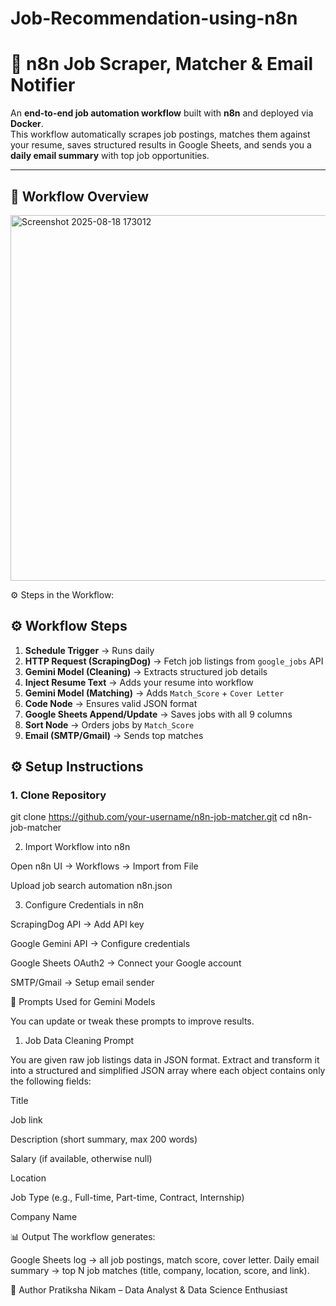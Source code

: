 # Job-Recommendation-using-n8n

# 🚀 n8n Job Scraper, Matcher & Email Notifier  

An **end-to-end job automation workflow** built with **n8n** and deployed via **Docker**.  
This workflow automatically scrapes job postings, matches them against your resume, saves structured results in Google Sheets, and sends you a **daily email summary** with top job opportunities.  

---
## 📌 Workflow Overview 

<img width="1350" height="585" alt="Screenshot 2025-08-18 173012" src="https://github.com/user-attachments/assets/a7884bb4-746d-4912-a93e-db578398868d" />

⚙️ Steps in the Workflow:
## ⚙️ Workflow Steps  

1. **Schedule Trigger** → Runs daily  
2. **HTTP Request (ScrapingDog)** → Fetch job listings from `google_jobs` API  
3. **Gemini Model (Cleaning)** → Extracts structured job details  
4. **Inject Resume Text** → Adds your resume into workflow  
5. **Gemini Model (Matching)** → Adds `Match_Score` + `Cover Letter`  
6. **Code Node** → Ensures valid JSON format  
7. **Google Sheets Append/Update** → Saves jobs with all 9 columns  
8. **Sort Node** → Orders jobs by `Match_Score`  
9. **Email (SMTP/Gmail)** → Sends top matches

## ⚙️ Setup Instructions  

### 1. Clone Repository  
git clone https://github.com/your-username/n8n-job-matcher.git
cd n8n-job-matcher

2. Import Workflow into n8n

Open n8n UI → Workflows → Import from File

Upload job search automation n8n.json

3. Configure Credentials in n8n

ScrapingDog API → Add API key

Google Gemini API → Configure credentials

Google Sheets OAuth2 → Connect your Google account

SMTP/Gmail → Setup email sender

🧠 Prompts Used for Gemini Models

You can update or tweak these prompts to improve results.

1. Job Data Cleaning Prompt

You are given raw job listings data in JSON format. Extract and transform it into a structured and simplified JSON array where each object contains only the following fields:

Title

Job link

Description (short summary, max 200 words)

Salary (if available, otherwise null)

Location

Job Type (e.g., Full-time, Part-time, Contract, Internship)

Company Name


📊 Output
The workflow generates:

Google Sheets log → all job postings, match score, cover letter.
Daily email summary → top N job matches (title, company, location, score, and link).

🙌 Author
Pratiksha Nikam – Data Analyst & Data Science Enthusiast


